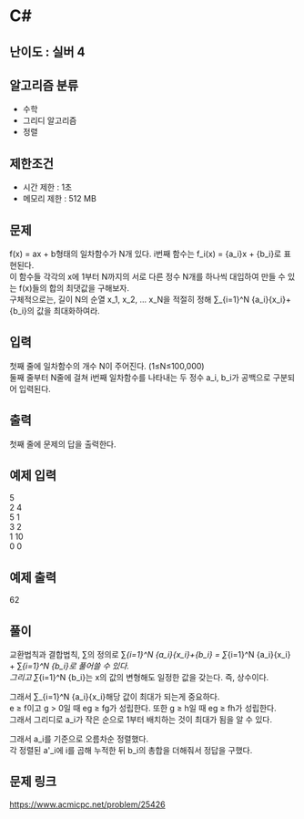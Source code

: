 # C#

## 난이도 : 실버 4

## 알고리즘 분류
  - 수학
  - 그리디 알고리즘
  - 정렬

## 제한조건
  - 시간 제한 : 1초
  - 메모리 제한 : 512 MB

## 문제
f(x) = ax + b형태의 일차함수가 N개 있다. i번째 함수는 f_i(x) = {a_i}x + {b_i}로 표현된다.<br/>
이 함수들 각각의 x에 1부터 N까지의 서로 다른 정수 N개를 하나씩 대입하여 만들 수 있는 f(x)들의 합의 최댓값을 구해보자.<br/>
구체적으로는, 길이 N의 순열 x_1, x_2, ... x_N을 적절히 정해 ∑_{i=1}^N {a_i}{x_i}+{b_i}의 값을 최대화하여라.<br/>


## 입력
첫째 줄에 일차함수의 개수 N이 주어진다. (1≤N≤100,000)<br/>
둘째 줄부터 N줄에 걸쳐 i번째 일차함수를 나타내는 두 정수 a_i, b_i가 공백으로 구분되어 입력된다. <br/>


## 출력
첫째 줄에 문제의 답을 출력한다.<br/>


## 예제 입력
5<br/>
2 4<br/>
5 1<br/>
3 2<br/>
1 10<br/>
0 0<br/>


## 예제 출력
62<br/>


## 풀이
교환법칙과 결합법칙, ∑의 정의로 ∑_{i=1}^N {a_i}{x_i}+{b_i} = ∑_{i=1}^N {a_i}{x_i} + ∑_{i=1}^N {b_i}로 풀어쓸 수 있다.<br/>
그리고 ∑_{i=1}^N {b_i}는 x의 값의 변형해도 일정한 값을 갖는다. 즉, 상수이다.<br/>


그래서 ∑_{i=1}^N {a_i}{x_i}해당 값이 최대가 되는게 중요하다.<br/>
e ≥ f이고 g > 0일 때 eg ≥ fg가 성립한다. 또한 g ≥ h일 때 eg ≥ fh가 성립한다.<br/>
그래서 그리디로 a_i가 작은 순으로 1부터 배치하는 것이 최대가 됨을 알 수 있다.<br/>


그래서 a_i를 기준으로 오름차순 정렬했다.<br/>
각 정렬된 a'_i에 i를 곱해 누적한 뒤 b_i의 총합을 더해줘서 정답을 구했다.<br/>


## 문제 링크
https://www.acmicpc.net/problem/25426